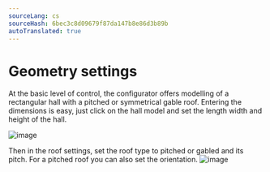 ```yaml
---
sourceLang: cs
sourceHash: 6bec3c8d09679f87da147b8e86d3b89b
autoTranslated: true
---
```



# Geometry settings

At the basic level of control, the configurator offers modelling of a rectangular hall with a pitched or symmetrical gable roof. Entering the dimensions is easy, just click on the hall model and set the length width and height of the hall.

![image](img/224332188-b132b990-1894-4838-9e46-e0ea62455844.png)

Then in the roof settings, set the roof type to pitched or gabled and its pitch. For a pitched roof you can also set the orientation.
![image](img/224332354-b8bab3ec-dba7-401a-991e-d82ffc9b8298.png)

